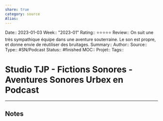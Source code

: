```yaml
---
share: true 
category: source
Alias:
---
```

Date:: 2023-01-03
Week:: "2023-01"
Rating:: ⭐⭐⭐⭐⭐
Review:: On suit une très sympathique équipe dans une aventure souterraine. Le son est propre, et donne envie de réutiliser des bruitages.
Summary:: 
Author::
Source:: 
Type:: #SN/Podcast 
Status:: #finished 
MOC::
Projet:: 
Tags:: 

# Studio TJP - Fictions Sonores - Aventures Sonores Urbex en Podcast


***

## Notes
